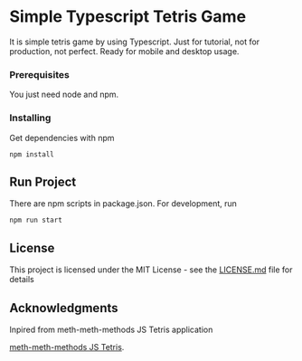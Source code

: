# Simple Typescript Tetris Game

It is simple tetris game by using Typescript. Just for tutorial, not for production, not perfect.
Ready for mobile and desktop usage.

### Prerequisites

You just need node and npm.

### Installing

Get dependencies with npm

```
npm install
```

## Run Project

There are npm scripts in package.json. For development, run

```
npm run start
```

## License

This project is licensed under the MIT License - see the [LICENSE.md](LICENSE.md) file for details

## Acknowledgments

Inpired from meth-meth-methods JS Tetris application

[meth-meth-methods JS Tetris](https://github.com/meth-meth-method/tetris). 